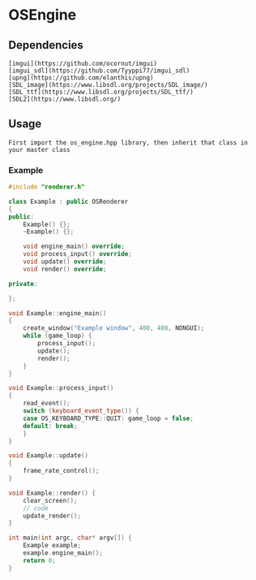 # OSEngine
## Dependencies
    [imgui](https://github.com/ocornut/imgui)
	[imgui_sdl](https://github.com/Tyyppi77/imgui_sdl)
	[upng](https://github.com/elanthis/upng)
	[SDL_image](https://www.libsdl.org/projects/SDL_image/)
	[SDL_ttf](https://www.libsdl.org/projects/SDL_ttf/)
	[SDL2](https://www.libsdl.org/)
## Usage
    First import the os_engine.hpp library, then inherit that class in your master class

### Example
```c++
#include "renderer.h"

class Example : public OSRenderer
{
public:
	Example() {};
	~Example() {};

	void engine_main() override;
	void process_input() override;
	void update() override;
	void render() override;

private:

};

void Example::engine_main()
{
	create_window("Example window", 400, 400, NONGUI);
	while (game_loop) {
		process_input();
		update();
		render();
	}
}

void Example::process_input()
{
	read_event();
	switch (keyboard_event_type()) {
	case OS_KEYBOARD_TYPE::QUIT: game_loop = false;
	default: break;
	}
}

void Example::update()
{
	frame_rate_control();
}

void Example::render() {
	clear_screen();
	// code
	update_render();
}

int main(int argc, char* argv[]) {
	Example example;
	example.engine_main();
	return 0;
}
```